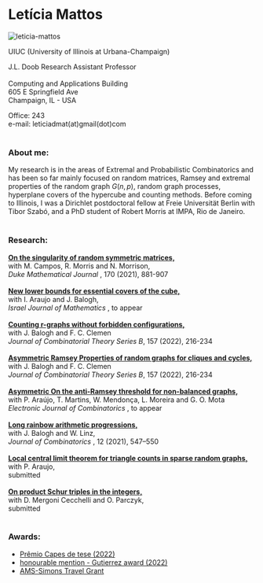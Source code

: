 # Letícia Mattos


![leticia-mattos](https://github.com/leticiamat/leticiamat.github.io/assets/21958842/0af052ce-5870-427c-831d-87ee8a534cfe)


UIUC (University of Illinois at Urbana-Champaign)

J.L. Doob Research Assistant Professor
<br> 
<br> 
Computing and Applications Building<br> 
605 E Springfield Ave</br> 
Champaign, IL - USA

Office: 243 <br>
e-mail: leticiadmat(at)gmail(dot)com
<br> 
<br> 
### About me:

My research is in the areas of Extremal and Probabilistic Combinatorics and has been so far mainly focused on random matrices, Ramsey and extremal properties of the random graph $G(n,p)$, random graph processes, hyperplane covers of the hypercube and counting methods. Before coming to Illinois, I was a Dirichlet postdoctoral fellow at Freie Universität Berlin with Tibor Szabó, and a PhD student of Robert Morris at IMPA, Rio de Janeiro.
<br> 
<br> 
### Research:

<a href="https://arxiv.org/abs/1904.11478"><span><b>On the singularity of random symmetric matrices,</b></span></a> <br>
<span>with M. Campos, R. Morris and N. Morrison,</span><br>
<span><i>Duke Mathematical Journal </i>, 170 (2021), 881-907 </span><br>
<br>
<a href="https://arxiv.org/abs/2209.00140"><span><b>New lower bounds for essential covers of the cube,</b></span></a> <br>
<span>with I. Araujo and J. Balogh,</span><br>
<span><i> Israel Journal of Mathematics </i>, to appear </span><br>
<br>
<a href="https://arxiv.org/abs/2107.14798"><span><b>Counting r-graphs without forbidden configurations,</b></span></a> <br>
<span>with J. Balogh and F. C. Clemen </span><br>
<span><i> Journal of Combinatorial Theory Series B</i>, 157 (2022), 216-234 </span><br>
<br>
<a href="https://arxiv.org/abs/2010.11933"><span><b>Asymmetric Ramsey Properties of random graphs for cliques and cycles,</b></span></a> <br>
<span>with J. Balogh and F. C. Clemen </span><br>
<span><i> Journal of Combinatorial Theory Series B</i>, 157 (2022), 216-234 </span><br>
<br>
<a href="https://arxiv.org/abs/2201.05106"><span><b>Asymmetric On the anti-Ramsey threshold for non-balanced graphs,</b></span></a> <br>
<span>with P. Araújo, T. Martins, W. Mendonça, L. Moreira and G. O. Mota </span><br>
<span><i> Electronic Journal of Combinatorics </i>, to appear </span><br>
<br>
<a href="https://arxiv.org/abs/1905.03811"><span><b>Long rainbow arithmetic progressions,</b></span></a> <br>
<span>with J. Balogh and W. Linz, </span><br>
<span><i> Journal of Combinatorics </i>, 12 (2021), 547–550 </span><br>
<br>
<a href="https://arxiv.org/abs/2307.09446"><span><b>Local central limit theorem for triangle counts in sparse random graphs,</b></span></a> <br>
<span>with P. Araujo, </span><br>
<span>submitted </span><br>
<br>
<a href="https://arxiv.org/abs/2311.18796"><span><b>On product Schur triples in the integers,</b></span></a> <br>
<span>with D. Mergoni Cecchelli and O. Parczyk, </span><br>
<span>submitted </span><br>
<br> 
### Awards:

- [Prêmio Capes de tese (2022)](https://impa.br/en_US/noticias/tese-de-leticia-mattos-vence-premio-capes/)
- [honourable mention - Gutierrez award (2022)](https://impa.br/en_US/noticias/leticia-mattos-leva-mencao-honrosa-no-premio-gutierrez/)
- [AMS-Simons Travel Grant](https://www.ams.org/programs/travel-grants/AMS-SimonsTG/recipients)
